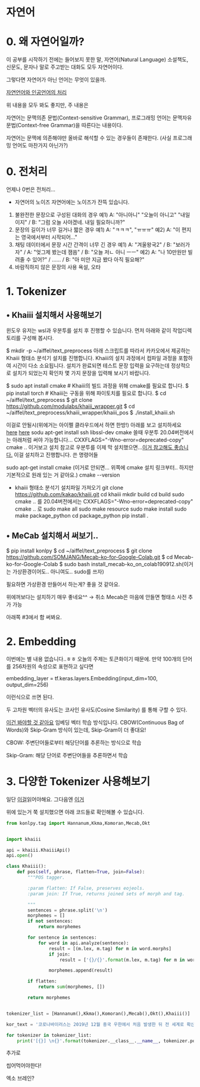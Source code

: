 자연어
=

# 0. 왜 자연어일까?
이 공부를 시작하기 전에는 들어보지 못한 말, 자연어(Natural Language)
소설책도, 신문도, 문자나 말로 주고받는 대화도 모두 자연어이다.

그렇다면 자연어가 아닌 언어는 무엇이 있을까.

[자연언어와 인공언어의 처리](https://dukeyang.tistory.com/2)

위 내용을 모두 봐도 좋지만, 주 내용은 

자연어는 문맥의존 문법(Context-sensitive Grammar), 프로그래밍 언어는 문맥자유 문법(Context-free Grammar)을 따른다는 내용이다.

자연어는 문맥에 의존해야만 올바로 해석할 수 있는 경우들이 존재한다.
(사실 프로그래밍 언어도 마찬가지 아닌가?)

# 0. 전처리
언제나 0번은 전처리...

 - 자연어의 노이즈
 자연어에는 노이즈가 잔뜩 있습니다.
 1. 불완전한 문장으로 구성된 대화의 경우
 예1) A: "아니아니" "오늘이 아니고" "내일이지" / B: "그럼 오늘 사야겠네. 내일 필요하니까?"
 2. 문장의 길이가 너무 길거나 짧은 경우
 예1) A: "ㅋㅋㅋ", "ㅠㅠㅠ"
 예2) A: "이 편지는 영국에서부터 시작되어…"
 3. 채팅 데이터에서 문장 시간 간격이 너무 긴 경우
 예1) A: "겨울왕국2" / B: "보러가자" / A: "엊그제 봤는데 잼씀" / B: "오늘 저ㄴ 아니 ㅡㅡ"
 예2) A: "나 10만원만 빌려줄 수 있어?" / …… / B: "아 미안 지금 봤다 아직 필요해?"
 4. 바람직하지 않은 문장의 사용
 욕설, 오타


# 1. Tokenizer

## $\bullet$ Khaiii 설치해서 사용해보기


윈도우 유저는 wsl과 우분투를 설치 후 진행할 수 있습니다.
먼저 아래와 같이 작업디렉토리를 구성해 봅시다.

$ mkdir -p ~/aiffel/text_preprocess
아래 스크립트를 따라서 카카오에서 제공하는 Khaiii 형태소 분석기 설치를 진행합니다. Khaiii의 설치 과정에서 컴파일 과정을 포함하여 시간이 다소 소요됩니다. 설치가 완료되면 테스트 문장 입력을 요구하는데 정상적으로 설치가 되었는지 확인차 몇 가지 문장을 입력해 보시기 바랍니다.

$ sudo apt install cmake   # Khaiii의 빌드 과정을 위해 cmake를 필요로 합니다.
$ pip install torch     # Khaiii는 구동을 위해 파이토치를 필요로 합니다. 
$ cd ~/aiffel/text_preprocess
$ git clone https://github.com/modulabs/khaiii_wrapper.git
$ cd ~/aiffel/text_preprocess/khaiii_wrapper/khaiii_pos
$ ./install_khaiii.sh

이걸로 안될시(위에거는 아이펠 클라우드에서 하면 한방!)
아래를 보고 설치하세요
[here](https://yj-79.tistory.com/11)
[here](https://somjang.tistory.com/entry/Ubuntu-CMake-%EC%97%85%EB%8D%B0%EC%9D%B4%ED%8A%B8-%ED%95%98%EB%8A%94-%EB%B0%A9%EB%B2%95)
sodu apt-get install ssh libssl-dev
cmake 쓸때 우분투 20.04버전에서는 아래처럼 써야 가능합니다...
CXXFLAGS="-Wno-error=deprecated-copy" cmake ..
이거보고 설치
참고로 우분투를 이제 막 설치했으면...[이거 참고해도 좋습니다.](https://wnsgml972.github.io/setting/2019/05/07/wsl/)
이걸 설치하고 진행합니다.
쓴 명령어들

sudo apt-get install cmake (이거로 안되면... 위쪽에 cmake 설치 링크부터.. 하지만 기본적으로 원래 있는 거 같아요.)
cmake --version
 - khaiii 형태소 분석기 설치파일 가져오기
git clone https://github.com/kakao/khaiii.git 
cd khaiii
mkdir build
cd build
sudo cmake .. 를 20.04버전에서는 CXXFLAGS="-Wno-error=deprecated-copy" cmake .. 로
sudo make all
sudo make resource
sudo make install
sudo make package_python
cd package_python
pip install .

## $\bullet$ MeCab 설치해서 써보기..

$ pip install konlpy
$ cd ~/aiffel/text_preprocess
$ git clone https://github.com/SOMJANG/Mecab-ko-for-Google-Colab.git
$ cd Mecab-ko-for-Google-Colab
$ sudo bash install_mecab-ko_on_colab190912.sh(이거는 가상환경이어도.. 아니여도.. sudo를 쓰자)

필요하면 가상환경 만들어서 하는게? 좋을 것 같아요.



위에꺼보다는 설치하기 매우 좋네요^^ → 취소
Mecab은 마음에 안들면 형태소 사전 추가 가능

아래쪽 #3에서 함 써봐요.

# 2. Embedding
이번에는 별 내용 없습니다..ㅎㅎ 오늘의 주제는 토큰화이기 때문에.
만약 100개의 단어를 256차원의 속성으로 표현하고 싶다면

embedding_layer = tf.keras.layers.Embedding(input_dim=100, output_dim=256)

이런식으로 쓰면 된다.

두 고차원 벡터의 유사도는 코사인 유사도(Cosine Similarity) 를 통해 구할 수 있다.

[이건 봐야할 것 같아요](https://wikidocs.net/22660)
임베딩 벡터 학습 방식입니다.
CBOW(Continuous Bag of Words)와 Skip-Gram 방식이 있는데, Skip-Gram이 더 좋대요!

CBOW: 주변단어들로부터 해당단어를 추론하는 방식으로 학습

Skip-Gram: 해당 단어로 주변단어들을 추론하면서 학습


# 3. 다양한 Tokenizer 사용해보기
일단 [이걸](https://konlpy-ko.readthedocs.io/ko/v0.4.3/)읽어야해요.
그다음엔 [이거](https://iostream.tistory.com/144)


위에 있는거 쭉 설치했으면 아래 코드들로 확인해볼 수 있습니다.

```python
from konlpy.tag import Hannanum,Kkma,Komoran,Mecab,Okt


import khaiii

api = khaiii.KhaiiiApi()
api.open()

class Khaiii():
    def pos(self, phrase, flatten=True, join=False):
        """POS tagger.

        :param flatten: If False, preserves eojeols.
        :param join: If True, returns joined sets of morph and tag.

        """
        sentences = phrase.split('\n')
        morphemes = []
        if not sentences:
            return morphemes

        for sentence in sentences:
            for word in api.analyze(sentence):
                result = [(m.lex, m.tag) for m in word.morphs]
                if join:
                    result = ['{}/{}'.format(m.lex, m.tag) for m in word.morphs]

                morphemes.append(result)

        if flatten:
            return sum(morphemes, [])

        return morphemes


tokenizer_list = [Hannanum(),Kkma(),Komoran(),Mecab(),Okt(),Khaiii()]

kor_text = '코로나바이러스는 2019년 12월 중국 우한에서 처음 발생한 뒤 전 세계로 확산된, 새로운 유형의 호흡기 감염 질환입니다. 등등 넣고싶은 문장은 너봅시다. 오타 있어도 되영'

for tokenizer in tokenizer_list:
    print('[{}] \n{}'.format(tokenizer.__class__.__name__, tokenizer.pos(kor_text)))


```



추가로 



씹어먹어야한다!


엑소 브레인?